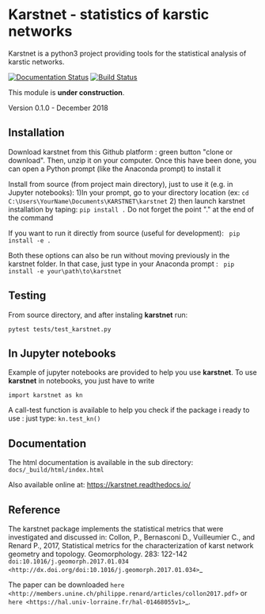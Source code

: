 # Karstnet - statistics of karstic networks

Karstnet is a python3 project providing tools for the statistical analysis of karstic networks.

[![Documentation Status](https://readthedocs.org/projects/karstnet/badge/?version=latest)](https://karstnet.readthedocs.io/en/latest/?badge=latest)
[![Build Status](https://travis-ci.org/UniNE-CHYN/karstnet.svg?branch=master)](https://travis-ci.org/UniNE-CHYN/karstnet)

This module is **under construction**.

Version 0.1.0 - December 2018



## Installation

Download karstnet from this Github platform : green button "clone or download". Then, unzip it on your computer. 
Once this have been done, you can open a Python prompt (like the Anaconda prompt) to install it 

Install from source (from project main directory), just to use it (e.g. in Jupyter notebooks): 
1)In your prompt, go to your directory location (ex: 
`cd C:\Users\YourName\Documents\KARSTNET\karstnet`
2) then launch karstnet installation by taping:
`pip install .`
Do not forget the point "." at the end of the command

If you want to run it directly from source (useful for development):
` pip install -e .`

Both these options can also be run without moving previously in the karstnet folder. 
In that case, just type in your Anaconda prompt :
` pip install -e your\path\to\karstnet` 

## Testing

From source directory, and after instaling **karstnet** run:

`pytest tests/test_karstnet.py`

## In Jupyter notebooks

Example of jupyter notebooks are provided to help you use **karstnet**. 
To use **karstnet** in notebooks, you just have to write

`import karstnet as kn`

A call-test function is available to help you check if the package i ready to use : just type: 
`kn.test_kn()`

## Documentation

The html documentation is available in the sub directory:  ``docs/_build/html/index.html``

Also available online at: https://karstnet.readthedocs.io/

## Reference

The karstnet package implements the statistical metrics that were
investigated and discussed in:
Collon, P., Bernasconi D., Vuilleumier C., and Renard P., 2017, Statistical
metrics for the characterization of karst network geometry and topology.
Geomorphology. 283: 122-142 `doi:10.1016/j.geomorph.2017.01.034
<http://dx.doi.org/doi:10.1016/j.geomorph.2017.01.034>`_

The paper can be downloaded `here
<http://members.unine.ch/philippe.renard/articles/collon2017.pdf>` or `here <https://hal.univ-lorraine.fr/hal-01468055v1>`_. 


